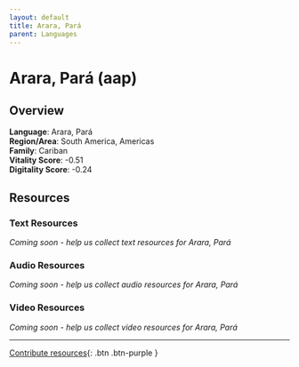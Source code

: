 ```yaml
---
layout: default
title: Arara, Pará
parent: Languages
---
```


# Arara, Pará (aap)

## Overview

**Language**: Arara, Pará  
**Region/Area**: South America, Americas  
**Family**: Cariban  
**Vitality Score**: -0.51  
**Digitality Score**: -0.24  

## Resources

### Text Resources
*Coming soon - help us collect text resources for Arara, Pará*

### Audio Resources
*Coming soon - help us collect audio resources for Arara, Pará*

### Video Resources
*Coming soon - help us collect video resources for Arara, Pará*

---

[Contribute resources](https://fairtrain.github.io/){: .btn .btn-purple }
